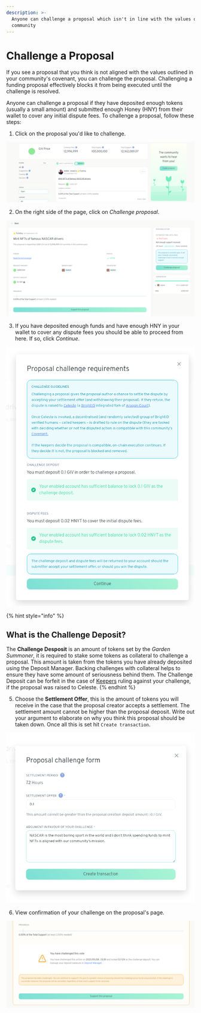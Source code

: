```yaml
---
description: >-
  Anyone can challenge a proposal which isn't in line with the values of the
  community
---
```


# Challenge a Proposal

If you see a proposal that you think is not aligned with the values outlined in your community's covenant, you can challenge the proposal. Challenging a funding proposal effectively blocks it from being executed until the challenge is resolved.

Anyone can challenge a proposal if they have deposited enough tokens \(usually a small amount\) and submitted enough Honey \(HNY\) from their wallet to cover any initial dispute fees. To challenge a proposal, follow these steps:

1. Click on the proposal you'd like to challenge.

![](../../.gitbook/assets/pickProposalToChallenge.png)

2. On the right side of the page, click on _Challenge proposal_.

![](../../.gitbook/assets/clickChallenge.png)

3. If you have deposited enough funds and have enough HNY in your wallet to cover any dispute fees you should be able to proceed from here. If so, click _Continue_.

![](../../.gitbook/assets/challengeRequirements2.png)

{% hint style="info" %}
## What is the Challenge Deposit?

The **Challenge Desposit** is an amount of tokens set by the _Garden Summoner_, it is required to stake some tokens as collateral to challenge a proposal. This amount is taken from the tokens you have already deposited using the Deposit Manager. Backing challenges with collateral helps to ensure they have some amount of seriousness behind them. The Challenge Deposit can be forfeit in the case of [Keepers](https://1hive.gitbook.io/celeste/key-concepts#keepers) ruling against your challenge, if the proposal was raised to Celeste.
{% endhint %}

5. Choose the **Settlement Offer**, this is the amount of tokens you will receive in the case that the proposal creator accepts a settlement. The settlement amount cannot be higher than the proposal deposit. Write out your argument to elaborate on why you think this proposal should be taken down. Once all this is set hit `Create transaction`.

![This text is for demonstration purposes. Neither 1hive nor Gardens has an official stance on NASCAR.. yet.](../../.gitbook/assets/challengeForm.png)

6. View confirmation of your challenge on the proposal's page.

![](../../.gitbook/assets/challengeConfirmation.png)

